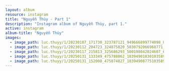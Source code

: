 ```yaml
---
layout: album
resource: instagram
title: "Nguyễn Thùy - Part 1"
description: "Instagram album of Nguyễn Thùy, part 1."
active: instagram
album-title: "Nguyễn Thùy"
images:
  - image_path: luc.thuyy/1/20230107_171730_323787121_949666899774098_8075472196912751321_n.jpg
  - image_path: luc.thuyy/1/20230112_204723_324875820_5830792066968771_516504240648587524_n.jpg
  - image_path: luc.thuyy/1/20230117_215813_325686293_500198042024607_6483037824790863636_n.jpg
  - image_path: luc.thuyy/1/20250131_133349_475788062_18394901830103589_4357652439175854071_n.jpg
  - image_path: luc.thuyy/1/20250131_152008_475874827_18394908775103589_5642561833316678215_n.jpg
---
```

